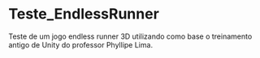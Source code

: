 # Teste_EndlessRunner
 Teste de um jogo endless runner 3D utilizando como base o treinamento antigo de Unity do professor Phyllipe Lima.
